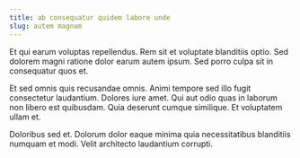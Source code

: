 ```yaml
---
title: ab consequatur quidem labore unde
slug: autem magnam
---
```


Et qui earum voluptas repellendus. Rem sit et voluptate blanditiis optio. Sed dolorem magni ratione dolor earum autem ipsum. Sed porro culpa sit in consequatur quos et.

Et sed omnis quis recusandae omnis. Animi tempore sed illo fugit consectetur laudantium. Dolores iure amet. Qui aut odio quas in laborum non libero est quibusdam. Quia deserunt cumque similique. Et voluptatem ullam et.

Doloribus sed et. Dolorum dolor eaque minima quia necessitatibus blanditiis numquam et modi. Velit architecto laudantium corrupti.
